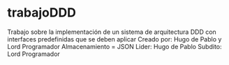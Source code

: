 # trabajoDDD
Trabajo sobre la implementación de un sistema de arquitectura DDD con interfaces predefinidas que se deben aplicar 
Creado por: Hugo de Pablo y Lord Programador
Almacenamiento = JSON
Lider: Hugo de Pablo
Subdito: Lord Programador
